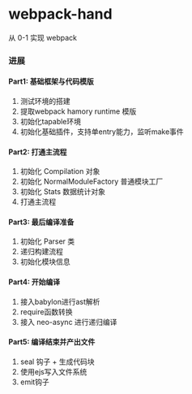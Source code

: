 # webpack-hand
从 0-1 实现 webpack

### 进展

#### Part1: 基础框架与代码模版

1. 测试环境的搭建
2. 提取webpack hamory runtime 模版
3. 初始化tapable环境
4. 初始化基础插件，支持单entry能力，监听make事件


#### Part2: 打通主流程

1. 初始化 Compilation 对象
2. 初始化 NormalModuleFactory 普通模块工厂
3. 初始化 Stats 数据统计对象
4. 打通主流程

#### Part3: 最后编译准备

1. 初始化 Parser 类
2. 递归构建流程
3. 初始化模块信息

#### Part4: 开始编译

1. 接入babylon进行ast解析
2. require函数转换
3. 接入 neo-async 进行递归编译

#### Part5: 编译结束并产出文件

1. seal 钩子 + 生成代码块
2. 使用ejs写入文件系统
3. emit钩子
